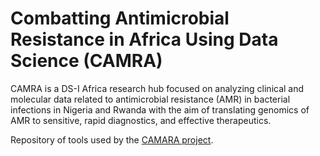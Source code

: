 # Combatting Antimicrobial Resistance in Africa Using Data Science (CAMRA)
CAMRA is a DS-I Africa research hub focused on analyzing clinical and molecular data related to antimicrobial resistance (AMR) in bacterial infections in Nigeria and Rwanda with the aim of translating genomics of AMR to sensitive, rapid diagnostics, and effective therapeutics.


Repository of tools used by the [CAMARA project](https://camra.acegid.org/). 

